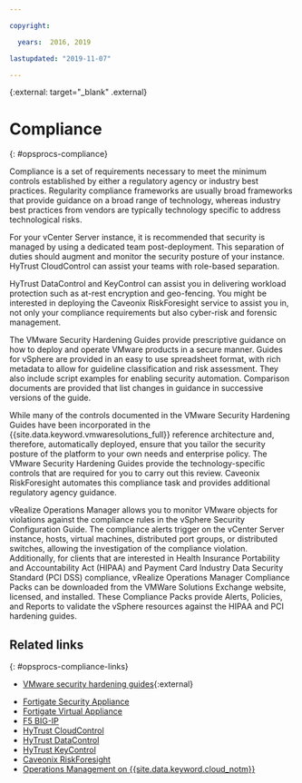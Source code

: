 ```yaml
---

copyright:

  years:  2016, 2019

lastupdated: "2019-11-07"

---
```


{:external: target="_blank" .external}

# Compliance
{: #opsprocs-compliance}

Compliance is a set of requirements necessary to meet the minimum controls established by either a regulatory agency or industry best practices. Regularity compliance frameworks are usually broad frameworks that provide guidance on a broad range of technology, whereas industry best practices from vendors are typically technology specific to address technological risks.

For your vCenter Server instance, it is recommended that security is managed by using a dedicated team post-deployment. This separation of duties should augment and monitor the security posture of your instance. HyTrust CloudControl can assist your teams with role-based separation.

HyTrust DataControl and KeyControl can assist you in delivering workload protection such as at-rest encryption and geo-fencing. You might be interested in deploying the Caveonix RiskForesight service to assist you in, not only your compliance requirements but also cyber-risk and forensic management.

The VMware Security Hardening Guides provide prescriptive guidance on how to deploy and operate VMware products in a secure manner. Guides for vSphere are provided in an easy to use spreadsheet format, with rich metadata to allow for guideline classification and risk assessment. They also include script examples for enabling security automation. Comparison documents are provided that list changes in guidance in successive versions of the guide.

While many of the controls documented in the VMware Security Hardening Guides have been incorporated in the {{site.data.keyword.vmwaresolutions_full}} reference architecture and, therefore, automatically deployed, ensure that you tailor the security posture of the platform to your own needs and enterprise policy. The VMware Security Hardening Guides provide the technology-specific controls that are required for you to carry out this review. Caveonix RiskForesight automates this compliance task and provides additional regulatory agency guidance.

vRealize Operations Manager allows you to monitor VMware objects for violations against the compliance rules in the vSphere Security Configuration Guide. The compliance alerts trigger on the vCenter Server instance, hosts, virtual machines, distributed port groups, or distributed switches, allowing the investigation of the compliance violation. Additionally, for clients that are interested in Health Insurance Portability and Accountability Act (HIPAA) and Payment Card Industry Data Security Standard (PCI DSS) compliance, vRealize Operations Manager Compliance Packs can be downloaded from the VMWare Solutions Exchange website, licensed, and installed. These Compliance Packs provide Alerts, Policies, and Reports to validate the vSphere resources against the HIPAA and PCI hardening guides.

## Related links
{: #opsprocs-compliance-links}

* [VMware security hardening guides](https://www.vmware.com/uk/security/hardening-guides.html){:external}
<!-- * [vSphere security](https://docs.vmware.com/en/VMware-vSphere/6.7/vsphere-esxi-vcenter-server-67-security-guide.pdf){:external} -->
* [Fortigate Security Appliance](/docs/services/vmwaresolutions?topic=vmware-solutions-fsa_considerations)
* [Fortigate Virtual Appliance](/docs/services/vmwaresolutions?topic=vmware-solutions-fortinetvm_considerations)
* [F5 BIG-IP](/docs/services/vmwaresolutions?topic=vmware-solutions-f5_considerations)
* [HyTrust CloudControl](/docs/services/vmwaresolutions?topic=vmware-solutions-htcc_considerations)
* [HyTrust DataControl](/docs/services/vmwaresolutions?topic=vmware-solutions-htdc_considerations)
* [HyTrust KeyControl](/docs/services/vmwaresolutions?topic=vmware-solutions-htkc_considerations)
* [Caveonix RiskForesight](/docs/services/vmwaresolutions?topic=vmware-solutions-caveonix_considerations)
* [Operations Management on {{site.data.keyword.cloud_notm}}](/docs/services/vmwaresolutions?topic=vmware-solutions-opsmgmt-intro)
